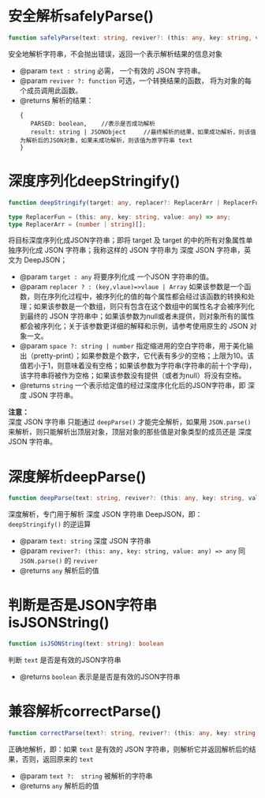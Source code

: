 

# 安全解析safelyParse()
```ts
function safelyParse(text: string, reviver?: (this: any, key: string, value: any) => any): { parsed: boolean, result: string | any }
```
安全地解析字符串，不会抛出错误，返回一个表示解析结果的信息对象

* @param `text : string`   必需， 一个有效的 JSON 字符串。
* @param `reviver ?: function`   可选，一个转换结果的函数， 将为对象的每个成员调用此函数。
* @returns 解析的结果：
   ```
   {
      PARSED: boolean,    //表示是否成功解析
      result: string | JSONObject     //最终解析的结果，如果成功解析，则该值为解析后的JSON对象，如果未成功解析，则该值为原字符串 text
   }   
   ```

 
 # 深度序列化deepStringify()
 ```ts
function deepStringify(target: any, replacer?: ReplacerArr | ReplacerFun  | null , space?: string | number): string

type ReplacerFun = (this: any, key: string, value: any) => any;
type ReplacerArr = (number | string)[];
```


将目标深度序列化成JSON字符串；即将 target 及 target 的中的所有对象属性单独序列化成 JSON 字符串；我称这样的 JSON 字符串为 深度 JSON 字符串，英文为 DeepJSON；
* @param `target : any`    将要序列化成 一个JSON 字符串的值。
* @param `replacer ? : (key,vlaue)=>vlaue | Array`    如果该参数是一个函数，则在序列化过程中，被序列化的值的每个属性都会经过该函数的转换和处理；如果该参数是一个数组，则只有包含在这个数组中的属性名才会被序列化到最终的 JSON 字符串中；如果该参数为null或者未提供，则对象所有的属性都会被序列化；关于该参数更详细的解释和示例，请参考使用原生的 JSON 对象一文。
* @param `space ?: string | number`  指定缩进用的空白字符串，用于美化输出（pretty-print）；如果参数是个数字，它代表有多少的空格；上限为10。该值若小于1，则意味着没有空格；如果该参数为字符串(字符串的前十个字母)，该字符串将被作为空格；如果该参数没有提供（或者为null）将没有空格。
* @returns `string`   一个表示给定值的经过深度序化化后的JSON字符串，即 深度 JSON 字符串。

**注意：**  
深度 JSON 字符串 只能通过 `deepParse()` 才能完全解析，如果用 `JSON.parse()` 来解析，则只能解析出顶层对象，顶层对象的那些值是对象类型的成员还是 深度 JSON 字符串。


# 深度解析deepParse()
```ts
function deepParse(text: string, reviver?: (this: any, key: string, value: any) => any): any
```
深度解析，专门用于解析 深度 JSON 字符串 DeepJSON，即： `deepStringify()` 的逆运算
* @param `text: string`  深度 JSON 字符串
* @param `reviver?: (this: any, key: string, value: any) => any`  同 `JSON.parse()` 的 `reviver`
* @returns `any`  解析后的值



# 判断是否是JSON字符串isJSONString()
```ts
function isJSONString(text: string): boolean
```                
判断 `text` 是否是有效的JSON字符串
* @returns `boolean` 表示是是否是有效的JSON字符串


# 兼容解析correctParse()
```ts
function correctParse(text?: string, reviver?: (this: any, key: string, value: any) => any): any 
```
正确地解析，即：如果 `text` 是有效的 JSON 字符串，则解析它并返回解析后的结果，否则，返回原来的 `text`
* @param `text ?:  string`   被解析的字符串
* @returns `any` 解析后的值
